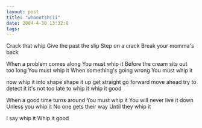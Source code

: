 ```yaml
---
layout: post
title: "whoootshiii"
date: 2004-4-30 13:32:0
tags: 
---
```


Crack that whip
Give the past the slip
Step on a crack
Break your momma's back

When a problem comes along
You must whip it
Before the cream sits out too long
You must whip it
When something's going wrong
You must whip it

now whip it
into shape
shape it up
get straight
go forward
move ahead
try to detect it
it's not too late
to whip it
whip it good

When a good time turns around
You must whip it
You will never live it down
Unless you whip it
No one gets their way
Until they whip it

I say whip it
Whip it good

